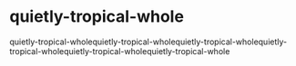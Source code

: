 # quietly-tropical-whole
quietly-tropical-wholequietly-tropical-wholequietly-tropical-wholequietly-tropical-wholequietly-tropical-wholequietly-tropical-whole
